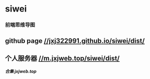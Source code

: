 <!--
 * @Description: 
 * @Author: jinxiaojian
 * @Email: jinxiaojian@youxin.com
 * @Date: 2020-01-13 16:02:31
 * @LastEditTime: 2021-04-25 17:45:50
 * @LastEditors: jinxiaojian
 -->
# siwei

### 前端思维导图 

##  github page [//jxj322991.github.io/siwei/dist/](//jxj322991.github.io/siwei/dist/)
##  个人服务器 [//m.jxjweb.top/siwei/dist/](//m.jxjweb.top/siwei/dist/)


##### 合集 jxjweb.top